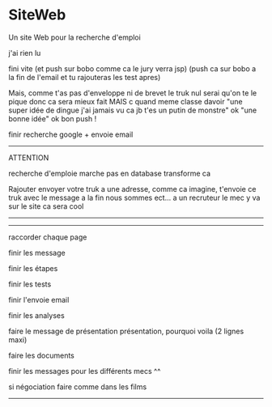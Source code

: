 # SiteWeb

Un site Web pour la recherche d'emploi

j'ai rien lu

fini vite (et push sur bobo comme ca le jury verra jsp) (push ca sur bobo a la fin de l'email et tu rajouteras les test apres)

Mais, comme t'as pas d'enveloppe ni de brevet le truk nul serai qu'on te le pique donc ca sera mieux fait MAIS c quand meme classe davoir "une super idée de dingue j'ai jamais vu ca jb t'es un putin de monstre" ok "une bonne idée" ok bon push !

finir recherche google + envoie email







--------------------------------------------------

ATTENTION 

recherche d'emploie marche pas en database transforme ca

Rajouter envoyer votre truk a une adresse, comme ca imagine, t'envoie ce truk avec le message a la fin nous sommes ect...
a un recruteur le mec y va sur le site ca sera cool

-------------------------------------------------



-------------------------------------------------------------------------------------------------------------------------------

raccorder chaque page

finir les message

finir les étapes

finir les tests

finir l'envoie email

finir les analyses

faire le message de présentation présentation, pourquoi voila (2 lignes maxi)

faire les documents

finir les messages pour les différents mecs ^^

si négociation faire comme dans les films

-------------------------------------------------------------------------------------------------------------------------------





